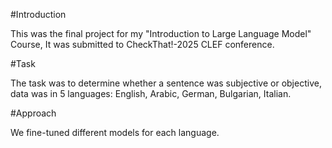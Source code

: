 #Introduction

This was the final project for my "Introduction to Large Language Model" Course, It was submitted to CheckThat!-2025 CLEF conference.

#Task

The task was to determine whether a sentence was subjective or objective, data was in 5 languages: English, Arabic, German, Bulgarian, Italian.

#Approach

We fine-tuned different models for each language.
